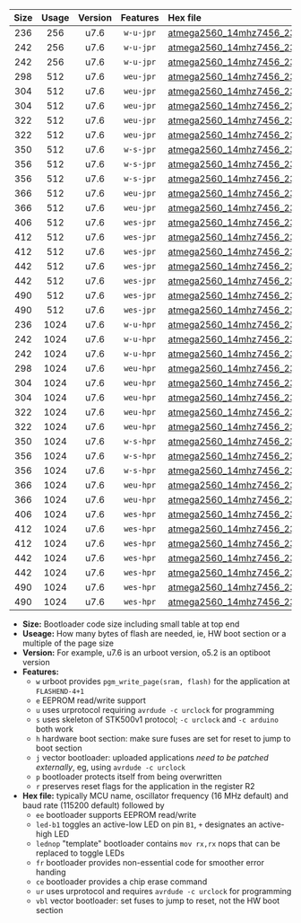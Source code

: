 |Size|Usage|Version|Features|Hex file|
|:-:|:-:|:-:|:-:|:--|
|236|256|u7.6|`w-u-jpr`|[atmega2560_14mhz7456_230400bps_ur_vbl.hex](https://raw.githubusercontent.com/stefanrueger/urboot/main/bootloaders/atmega2560/fcpu_14mhz7456/230400_bps/atmega2560_14mhz7456_230400bps_ur_vbl.hex)|
|242|256|u7.6|`w-u-jpr`|[atmega2560_14mhz7456_230400bps_led+b7_ur_vbl.hex](https://raw.githubusercontent.com/stefanrueger/urboot/main/bootloaders/atmega2560/fcpu_14mhz7456/230400_bps/atmega2560_14mhz7456_230400bps_led+b7_ur_vbl.hex)|
|242|256|u7.6|`w-u-jpr`|[atmega2560_14mhz7456_230400bps_lednop_ur_vbl.hex](https://raw.githubusercontent.com/stefanrueger/urboot/main/bootloaders/atmega2560/fcpu_14mhz7456/230400_bps/atmega2560_14mhz7456_230400bps_lednop_ur_vbl.hex)|
|298|512|u7.6|`weu-jpr`|[atmega2560_14mhz7456_230400bps_ee_ur_vbl.hex](https://raw.githubusercontent.com/stefanrueger/urboot/main/bootloaders/atmega2560/fcpu_14mhz7456/230400_bps/atmega2560_14mhz7456_230400bps_ee_ur_vbl.hex)|
|304|512|u7.6|`weu-jpr`|[atmega2560_14mhz7456_230400bps_ee_led+b7_ur_vbl.hex](https://raw.githubusercontent.com/stefanrueger/urboot/main/bootloaders/atmega2560/fcpu_14mhz7456/230400_bps/atmega2560_14mhz7456_230400bps_ee_led+b7_ur_vbl.hex)|
|304|512|u7.6|`weu-jpr`|[atmega2560_14mhz7456_230400bps_ee_lednop_ur_vbl.hex](https://raw.githubusercontent.com/stefanrueger/urboot/main/bootloaders/atmega2560/fcpu_14mhz7456/230400_bps/atmega2560_14mhz7456_230400bps_ee_lednop_ur_vbl.hex)|
|322|512|u7.6|`weu-jpr`|[atmega2560_14mhz7456_230400bps_ee_led+b7_fr_ur_vbl.hex](https://raw.githubusercontent.com/stefanrueger/urboot/main/bootloaders/atmega2560/fcpu_14mhz7456/230400_bps/atmega2560_14mhz7456_230400bps_ee_led+b7_fr_ur_vbl.hex)|
|322|512|u7.6|`weu-jpr`|[atmega2560_14mhz7456_230400bps_ee_lednop_fr_ur_vbl.hex](https://raw.githubusercontent.com/stefanrueger/urboot/main/bootloaders/atmega2560/fcpu_14mhz7456/230400_bps/atmega2560_14mhz7456_230400bps_ee_lednop_fr_ur_vbl.hex)|
|350|512|u7.6|`w-s-jpr`|[atmega2560_14mhz7456_230400bps_vbl.hex](https://raw.githubusercontent.com/stefanrueger/urboot/main/bootloaders/atmega2560/fcpu_14mhz7456/230400_bps/atmega2560_14mhz7456_230400bps_vbl.hex)|
|356|512|u7.6|`w-s-jpr`|[atmega2560_14mhz7456_230400bps_led+b7_vbl.hex](https://raw.githubusercontent.com/stefanrueger/urboot/main/bootloaders/atmega2560/fcpu_14mhz7456/230400_bps/atmega2560_14mhz7456_230400bps_led+b7_vbl.hex)|
|356|512|u7.6|`w-s-jpr`|[atmega2560_14mhz7456_230400bps_lednop_vbl.hex](https://raw.githubusercontent.com/stefanrueger/urboot/main/bootloaders/atmega2560/fcpu_14mhz7456/230400_bps/atmega2560_14mhz7456_230400bps_lednop_vbl.hex)|
|366|512|u7.6|`weu-jpr`|[atmega2560_14mhz7456_230400bps_ee_led+b7_fr_ce_ur_vbl.hex](https://raw.githubusercontent.com/stefanrueger/urboot/main/bootloaders/atmega2560/fcpu_14mhz7456/230400_bps/atmega2560_14mhz7456_230400bps_ee_led+b7_fr_ce_ur_vbl.hex)|
|366|512|u7.6|`weu-jpr`|[atmega2560_14mhz7456_230400bps_ee_lednop_fr_ce_ur_vbl.hex](https://raw.githubusercontent.com/stefanrueger/urboot/main/bootloaders/atmega2560/fcpu_14mhz7456/230400_bps/atmega2560_14mhz7456_230400bps_ee_lednop_fr_ce_ur_vbl.hex)|
|406|512|u7.6|`wes-jpr`|[atmega2560_14mhz7456_230400bps_ee_vbl.hex](https://raw.githubusercontent.com/stefanrueger/urboot/main/bootloaders/atmega2560/fcpu_14mhz7456/230400_bps/atmega2560_14mhz7456_230400bps_ee_vbl.hex)|
|412|512|u7.6|`wes-jpr`|[atmega2560_14mhz7456_230400bps_ee_led+b7_vbl.hex](https://raw.githubusercontent.com/stefanrueger/urboot/main/bootloaders/atmega2560/fcpu_14mhz7456/230400_bps/atmega2560_14mhz7456_230400bps_ee_led+b7_vbl.hex)|
|412|512|u7.6|`wes-jpr`|[atmega2560_14mhz7456_230400bps_ee_lednop_vbl.hex](https://raw.githubusercontent.com/stefanrueger/urboot/main/bootloaders/atmega2560/fcpu_14mhz7456/230400_bps/atmega2560_14mhz7456_230400bps_ee_lednop_vbl.hex)|
|442|512|u7.6|`wes-jpr`|[atmega2560_14mhz7456_230400bps_ee_led+b7_fr_vbl.hex](https://raw.githubusercontent.com/stefanrueger/urboot/main/bootloaders/atmega2560/fcpu_14mhz7456/230400_bps/atmega2560_14mhz7456_230400bps_ee_led+b7_fr_vbl.hex)|
|442|512|u7.6|`wes-jpr`|[atmega2560_14mhz7456_230400bps_ee_lednop_fr_vbl.hex](https://raw.githubusercontent.com/stefanrueger/urboot/main/bootloaders/atmega2560/fcpu_14mhz7456/230400_bps/atmega2560_14mhz7456_230400bps_ee_lednop_fr_vbl.hex)|
|490|512|u7.6|`wes-jpr`|[atmega2560_14mhz7456_230400bps_ee_led+b7_fr_ce_vbl.hex](https://raw.githubusercontent.com/stefanrueger/urboot/main/bootloaders/atmega2560/fcpu_14mhz7456/230400_bps/atmega2560_14mhz7456_230400bps_ee_led+b7_fr_ce_vbl.hex)|
|490|512|u7.6|`wes-jpr`|[atmega2560_14mhz7456_230400bps_ee_lednop_fr_ce_vbl.hex](https://raw.githubusercontent.com/stefanrueger/urboot/main/bootloaders/atmega2560/fcpu_14mhz7456/230400_bps/atmega2560_14mhz7456_230400bps_ee_lednop_fr_ce_vbl.hex)|
|236|1024|u7.6|`w-u-hpr`|[atmega2560_14mhz7456_230400bps_ur.hex](https://raw.githubusercontent.com/stefanrueger/urboot/main/bootloaders/atmega2560/fcpu_14mhz7456/230400_bps/atmega2560_14mhz7456_230400bps_ur.hex)|
|242|1024|u7.6|`w-u-hpr`|[atmega2560_14mhz7456_230400bps_led+b7_ur.hex](https://raw.githubusercontent.com/stefanrueger/urboot/main/bootloaders/atmega2560/fcpu_14mhz7456/230400_bps/atmega2560_14mhz7456_230400bps_led+b7_ur.hex)|
|242|1024|u7.6|`w-u-hpr`|[atmega2560_14mhz7456_230400bps_lednop_ur.hex](https://raw.githubusercontent.com/stefanrueger/urboot/main/bootloaders/atmega2560/fcpu_14mhz7456/230400_bps/atmega2560_14mhz7456_230400bps_lednop_ur.hex)|
|298|1024|u7.6|`weu-hpr`|[atmega2560_14mhz7456_230400bps_ee_ur.hex](https://raw.githubusercontent.com/stefanrueger/urboot/main/bootloaders/atmega2560/fcpu_14mhz7456/230400_bps/atmega2560_14mhz7456_230400bps_ee_ur.hex)|
|304|1024|u7.6|`weu-hpr`|[atmega2560_14mhz7456_230400bps_ee_led+b7_ur.hex](https://raw.githubusercontent.com/stefanrueger/urboot/main/bootloaders/atmega2560/fcpu_14mhz7456/230400_bps/atmega2560_14mhz7456_230400bps_ee_led+b7_ur.hex)|
|304|1024|u7.6|`weu-hpr`|[atmega2560_14mhz7456_230400bps_ee_lednop_ur.hex](https://raw.githubusercontent.com/stefanrueger/urboot/main/bootloaders/atmega2560/fcpu_14mhz7456/230400_bps/atmega2560_14mhz7456_230400bps_ee_lednop_ur.hex)|
|322|1024|u7.6|`weu-hpr`|[atmega2560_14mhz7456_230400bps_ee_led+b7_fr_ur.hex](https://raw.githubusercontent.com/stefanrueger/urboot/main/bootloaders/atmega2560/fcpu_14mhz7456/230400_bps/atmega2560_14mhz7456_230400bps_ee_led+b7_fr_ur.hex)|
|322|1024|u7.6|`weu-hpr`|[atmega2560_14mhz7456_230400bps_ee_lednop_fr_ur.hex](https://raw.githubusercontent.com/stefanrueger/urboot/main/bootloaders/atmega2560/fcpu_14mhz7456/230400_bps/atmega2560_14mhz7456_230400bps_ee_lednop_fr_ur.hex)|
|350|1024|u7.6|`w-s-hpr`|[atmega2560_14mhz7456_230400bps.hex](https://raw.githubusercontent.com/stefanrueger/urboot/main/bootloaders/atmega2560/fcpu_14mhz7456/230400_bps/atmega2560_14mhz7456_230400bps.hex)|
|356|1024|u7.6|`w-s-hpr`|[atmega2560_14mhz7456_230400bps_led+b7.hex](https://raw.githubusercontent.com/stefanrueger/urboot/main/bootloaders/atmega2560/fcpu_14mhz7456/230400_bps/atmega2560_14mhz7456_230400bps_led+b7.hex)|
|356|1024|u7.6|`w-s-hpr`|[atmega2560_14mhz7456_230400bps_lednop.hex](https://raw.githubusercontent.com/stefanrueger/urboot/main/bootloaders/atmega2560/fcpu_14mhz7456/230400_bps/atmega2560_14mhz7456_230400bps_lednop.hex)|
|366|1024|u7.6|`weu-hpr`|[atmega2560_14mhz7456_230400bps_ee_led+b7_fr_ce_ur.hex](https://raw.githubusercontent.com/stefanrueger/urboot/main/bootloaders/atmega2560/fcpu_14mhz7456/230400_bps/atmega2560_14mhz7456_230400bps_ee_led+b7_fr_ce_ur.hex)|
|366|1024|u7.6|`weu-hpr`|[atmega2560_14mhz7456_230400bps_ee_lednop_fr_ce_ur.hex](https://raw.githubusercontent.com/stefanrueger/urboot/main/bootloaders/atmega2560/fcpu_14mhz7456/230400_bps/atmega2560_14mhz7456_230400bps_ee_lednop_fr_ce_ur.hex)|
|406|1024|u7.6|`wes-hpr`|[atmega2560_14mhz7456_230400bps_ee.hex](https://raw.githubusercontent.com/stefanrueger/urboot/main/bootloaders/atmega2560/fcpu_14mhz7456/230400_bps/atmega2560_14mhz7456_230400bps_ee.hex)|
|412|1024|u7.6|`wes-hpr`|[atmega2560_14mhz7456_230400bps_ee_led+b7.hex](https://raw.githubusercontent.com/stefanrueger/urboot/main/bootloaders/atmega2560/fcpu_14mhz7456/230400_bps/atmega2560_14mhz7456_230400bps_ee_led+b7.hex)|
|412|1024|u7.6|`wes-hpr`|[atmega2560_14mhz7456_230400bps_ee_lednop.hex](https://raw.githubusercontent.com/stefanrueger/urboot/main/bootloaders/atmega2560/fcpu_14mhz7456/230400_bps/atmega2560_14mhz7456_230400bps_ee_lednop.hex)|
|442|1024|u7.6|`wes-hpr`|[atmega2560_14mhz7456_230400bps_ee_led+b7_fr.hex](https://raw.githubusercontent.com/stefanrueger/urboot/main/bootloaders/atmega2560/fcpu_14mhz7456/230400_bps/atmega2560_14mhz7456_230400bps_ee_led+b7_fr.hex)|
|442|1024|u7.6|`wes-hpr`|[atmega2560_14mhz7456_230400bps_ee_lednop_fr.hex](https://raw.githubusercontent.com/stefanrueger/urboot/main/bootloaders/atmega2560/fcpu_14mhz7456/230400_bps/atmega2560_14mhz7456_230400bps_ee_lednop_fr.hex)|
|490|1024|u7.6|`wes-hpr`|[atmega2560_14mhz7456_230400bps_ee_led+b7_fr_ce.hex](https://raw.githubusercontent.com/stefanrueger/urboot/main/bootloaders/atmega2560/fcpu_14mhz7456/230400_bps/atmega2560_14mhz7456_230400bps_ee_led+b7_fr_ce.hex)|
|490|1024|u7.6|`wes-hpr`|[atmega2560_14mhz7456_230400bps_ee_lednop_fr_ce.hex](https://raw.githubusercontent.com/stefanrueger/urboot/main/bootloaders/atmega2560/fcpu_14mhz7456/230400_bps/atmega2560_14mhz7456_230400bps_ee_lednop_fr_ce.hex)|

- **Size:** Bootloader code size including small table at top end
- **Useage:** How many bytes of flash are needed, ie, HW boot section or a multiple of the page size
- **Version:** For example, u7.6 is an urboot version, o5.2 is an optiboot version
- **Features:**
  + `w` urboot provides `pgm_write_page(sram, flash)` for the application at `FLASHEND-4+1`
  + `e` EEPROM read/write support
  + `u` uses urprotocol requiring `avrdude -c urclock` for programming
  + `s` uses skeleton of STK500v1 protocol; `-c urclock` and `-c arduino` both work
  + `h` hardware boot section: make sure fuses are set for reset to jump to boot section
  + `j` vector bootloader: uploaded applications *need to be patched externally*, eg, using `avrdude -c urclock`
  + `p` bootloader protects itself from being overwritten
  + `r` preserves reset flags for the application in the register R2
- **Hex file:** typically MCU name, oscillator frequency (16 MHz default) and baud rate (115200 default) followed by
  + `ee` bootloader supports EEPROM read/write
  + `led-b1` toggles an active-low LED on pin `B1`, `+` designates an active-high LED
  + `lednop` "template" bootloader contains `mov rx,rx` nops that can be replaced to toggle LEDs
  + `fr` bootloader provides non-essential code for smoother error handing
  + `ce` bootloader provides a chip erase command
  + `ur` uses urprotocol and requires `avrdude -c urclock` for programming
  + `vbl` vector bootloader: set fuses to jump to reset, not the HW boot section
